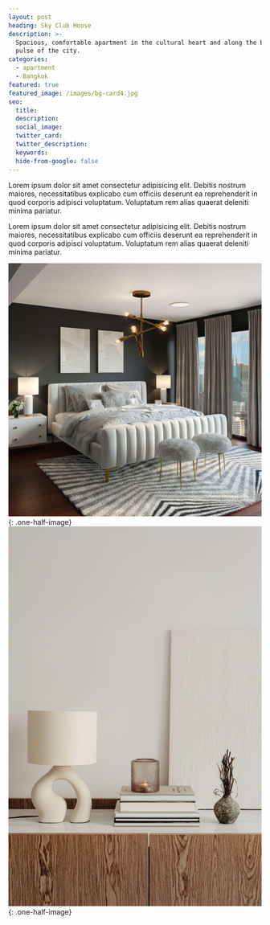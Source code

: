 ```yaml
---
layout: post
heading: Sky Club House
description: >-
  Spacious, comfortable apartment in the cultural heart and along the business
  pulse of the city.
categories:
  - apartment
  - Bangkok
featured: true
featured_image: /images/bg-card4.jpg
seo:
  title:
  description:
  social_image:
  twitter_card:
  twitter_description:
  keywords:
  hide-from-google: false
---
```

Lorem ipsum dolor sit amet consectetur adipisicing elit. Debitis nostrum maiores, necessitatibus explicabo cum officiis deserunt ea reprehenderit in quod corporis adipisci voluptatum. Voluptatum rem alias quaerat deleniti minima pariatur.

Lorem ipsum dolor sit amet consectetur adipisicing elit. Debitis nostrum maiores, necessitatibus explicabo cum officiis deserunt ea reprehenderit in quod corporis adipisci voluptatum. Voluptatum rem alias quaerat deleniti minima pariatur.

![](/images/bg-card4.jpg){: .one-half-image}![](/images/bg-light.jpg){: .one-half-image}